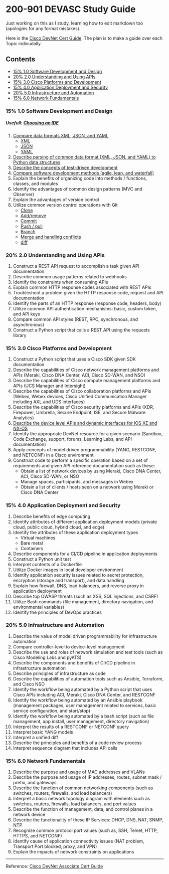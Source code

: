 # 200-901 DEVASC Study Guide

Just working on this as I study, learning how to edit markdown too (apologies for any format mistakes).


Here is the [Cisco DevNet Cert Guide](https://mkto.cisco.com/devnet-associate-cert-guide.html?utm_campaign=devnetcertguide&utm_source=web&utm_medium=cdc-devnetassociate-hero). The plan is to make a guide over each Topic indivudally.

## Contents

- [15% 1.0 Software Development and Design](#15-10-software-development-and-design)
- [20% 2.0 Understanding and Using APIs](#20-20-understanding-and-using-apis)
- [15% 3.0 Cisco Platforms and Development](#15-30-cisco-platforms-and-development)
- [15% 4.0 Application Deployment and Security](#15-40-application-deployment-and-security)
- [20% 5.0 Infrastructure and Automation](#20-50-infrastructure-and-automation)
- [15% 6.0 Network Fundamentals](#15-60-network-fundamentals)

### 15% 1.0 Software Development and Design
  ##### Usefull: [Choosing an IDE](<1.0 Software Development and Design/IDEoptions.md>)
1. [Compare data formats XML, JSON, and YAML](<1.0 Software Development and Design/XML-JSON-YAML.md>)
   * [XML](<1.0 Software Development and Design/XML.md>)
   * [JSON](<1.0 Software Development and Design/JSON.md>)
   * [YAML](<1.0 Software Development and Design/YAML.md>) 
2. [Describe parsing of common data format (XML, JSON, and YAML) to Python data structures](<1.0 Software Development and Design/Parsing XML, JSON, and YAML Python.md>)
3. [Describe the concepts of test-driven development](<1.0 Software Development and Design/TDD.md>)
4. [Compare software development methods (agile, lean, and waterfall)](<1.0 Software Development and Design/agile-lean-waterfall.md>)
5. Explain the benefits of organizing code into methods / functions, classes, and modules
6. Identify the advantages of common design patterns (MVC and Observer)
7. Explain the advantages of version control
8. Utilize common version control operations with Git
    - [Clone](<1.0 Software Development and Design/GIT/Clone.md>)
    - [Add/remove](<GIT/Add-remove.md>)
    - [Commit](<1.0 Software Development and Design/GIT/Commit.md>)
    - [Push / pull](<1.0 Software Development and Design/GIT/Push-Pull.md>)
    - [Branch](<1.0 Software Development and Design/GIT/Branch.md>)
    - [Merge and handling conflicts](<1.0 Software Development and Design/GIT/Merge.md>)
    - [diff](<1.0 Software Development and Design/GIT/diff.md>)

### 20% 2.0 Understanding and Using APIs

1. Construct a REST API request to accomplish a task given API documentation
2. Describe common usage patterns related to webhooks
3. Identify the constraints when consuming APIs
4. Explain common HTTP response codes associated with REST APIs
5. Troubleshoot a problem given the HTTP response code, request and API documentation
6. Identify the parts of an HTTP response (response code, headers, body)
7. Utilize common API authentication mechanisms: basic, custom token, and API keys
8. Compare common API styles (REST, RPC, synchronous, and asynchronous)
9. Construct a Python script that calls a REST API using the requests library

### 15% 3.0 Cisco Platforms and Development

1. Construct a Python script that uses a Cisco SDK given SDK documentation
2. Describe the capabilities of Cisco network management platforms and APIs (Meraki, Cisco DNA Center, ACI, Cisco SD-WAN, and NSO)
3. Describe the capabilities of Cisco compute management platforms and APIs (UCS Manager and Intersight)
4. Describe the capabilities of Cisco collaboration platforms and APIs (Webex, Webex devices, Cisco Unified Communication Manager including AXL and UDS interfaces)
5. Describe the capabilities of Cisco security platforms and APIs (XDR, Firepower, Umbrella, Secure Endpoint, ISE, and Secure Malware Analytics)
6. [Describe the device level APIs and dynamic interfaces for IOS XE and NX-OS](<3.0 Cisco Platforms and Development/NexusAPI.md>)
7. Identify the appropriate DevNet resource for a given scenario (Sandbox, Code Exchange, support, forums, Learning Labs, and API documentation)
8. Apply concepts of model driven programmability (YANG, RESTCONF, and NETCONF) in a Cisco environment
9. Construct code to perform a specific operation based on a set of requirements and given API reference documentation such as these:
    - Obtain a list of network devices by using Meraki, Cisco DNA Center, ACI, Cisco SD-WAN, or NSO
    - Manage spaces, participants, and messages in Webex
    - Obtain a list of clients / hosts seen on a network using Meraki or Cisco DNA Center

### 15% 4.0 Application Deployment and Security

1. Describe benefits of edge computing
2. Identify attributes of different application deployment models (private cloud, public cloud, hybrid cloud, and edge)
3. Identify the attributes of these application deployment types
    - Virtual machines
    - Bare metal
    - Containers
4. Describe components for a CI/CD pipeline in application deployments
5. Construct a Python unit test
6. Interpret contents of a Dockerfile
7. Utilize Docker images in local developer environment
8. Identify application security issues related to secret protection, encryption (storage and transport), and data handling
9. Explain how firewall, DNS, load balancers, and reverse proxy in application deployment
10. Describe top OWASP threats (such as XSS, SQL injections, and CSRF)
11. Utilize Bash commands (file management, directory navigation, and environmental variables)
12. Identify the principles of DevOps practices

### 20% 5.0 Infrastructure and Automation

1. Describe the value of model driven programmability for infrastructure automation
2. Compare controller-level to device-level management
3. Describe the use and roles of network simulation and test tools (such as Cisco Modeling Labs and pyATS)
4. Describe the components and benefits of CI/CD pipeline in infrastructure automation
5. Describe principles of infrastructure as code
6. Describe the capabilities of automation tools such as Ansible, Terraform, and Cisco NSO
7. Identify the workflow being automated by a Python script that uses Cisco APIs including ACI, Meraki, Cisco DNA Center, and RESTCONF
8. Identify the workflow being automated by an Ansible playbook (management packages, user management related to services, basic service configuration, and start/stop)
9. Identify the workflow being automated by a bash script (such as file management, app install, user management, directory navigation)
10. Interpret the results of a RESTCONF or NETCONF query
11. Interpret basic YANG models
12. Interpret a unified diff
13. Describe the principles and benefits of a code review process
14. Interpret sequence diagram that includes API calls

### 15% 6.0 Network Fundamentals

1. Describe the purpose and usage of MAC addresses and VLANs
2. Describe the purpose and usage of IP addresses, routes, subnet mask / prefix, and gateways
3. Describe the function of common networking components (such as switches, routers, firewalls, and load balancers)
4. Interpret a basic network topology diagram with elements such as switches, routers, firewalls, load balancers, and port values
5. Describe the function of management, data, and control planes in a network device
6. Describe the functionality of these IP Services: DHCP, DNS, NAT, SNMP, NTP
7. Recognize common protocol port values (such as, SSH, Telnet, HTTP, HTTPS, and NETCONF)
8. Identify cause of application connectivity issues (NAT problem, Transport Port blocked, proxy, and VPN)
9. Explain the impacts of network constraints on applications

---

Reference: [Cisco DevNet Associate Cert Guide](https://mkto.cisco.com/devnet-associate-cert-guide.html?utm_campaign=devnetcertguide&utm_source=web&utm_medium=cdc-devnetassociate-hero)
